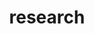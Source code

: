 ---
layout: page
title: research
nav: true
nav_order: 8
dropdown: true
permalink: /research/
children:
    - title: publications
      permalink: /publications/
    - title: divider
    - title: presentations
      permalink: /presentations/
---